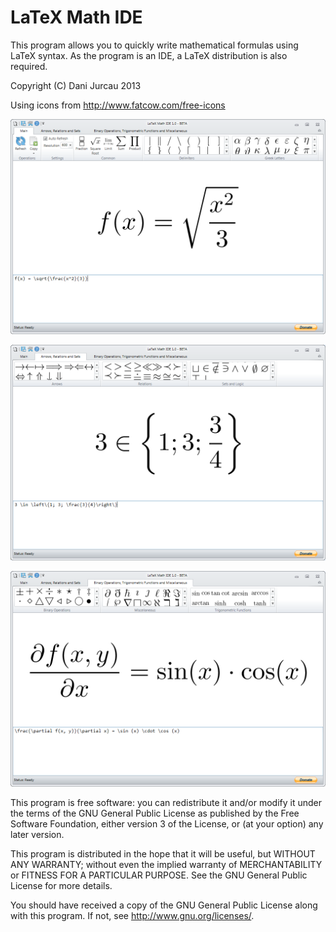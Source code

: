 LaTeX Math IDE
==============

This program allows you to quickly write mathematical formulas using LaTeX syntax.
As the program is an IDE, a LaTeX distribution is also required.

Copyright (C) Dani Jurcau 2013 

Using icons from http://www.fatcow.com/free-icons

![Screenshot](doc/screenshot1.png)

![Screenshot](doc/screenshot2.png)

![Screenshot](doc/screenshot3.png)


This program is free software: you can redistribute it and/or modify
it under the terms of the GNU General Public License as published by
the Free Software Foundation, either version 3 of the License, or
(at your option) any later version.

This program is distributed in the hope that it will be useful,
but WITHOUT ANY WARRANTY; without even the implied warranty of
MERCHANTABILITY or FITNESS FOR A PARTICULAR PURPOSE.  See the
GNU General Public License for more details.

You should have received a copy of the GNU General Public License
along with this program.  If not, see <http://www.gnu.org/licenses/>.
